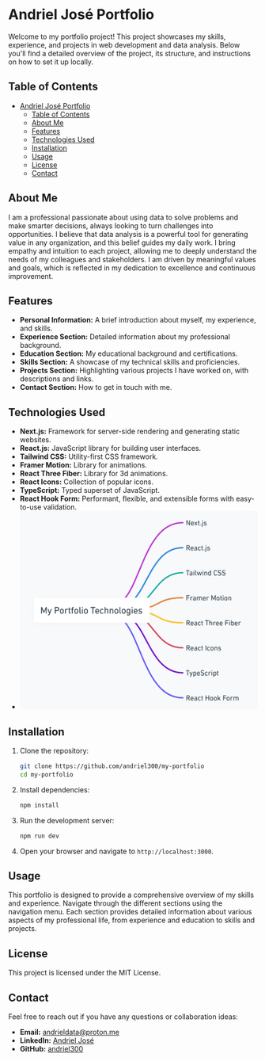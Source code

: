 # Andriel José Portfolio

Welcome to my portfolio project! This project showcases my skills, experience, and projects in web development and data analysis. Below you'll find a detailed overview of the project, its structure, and instructions on how to set it up locally.

## Table of Contents

- [Andriel José Portfolio](#andriel-josé-portfolio)
  - [Table of Contents](#table-of-contents)
  - [About Me](#about-me)
  - [Features](#features)
  - [Technologies Used](#technologies-used)
  - [Installation](#installation)
  - [Usage](#usage)
  - [License](#license)
  - [Contact](#contact)

## About Me

I am a professional passionate about using data to solve problems and make smarter decisions, always looking to turn challenges into opportunities. I believe that data analysis is a powerful tool for generating value in any organization, and this belief guides my daily work. I bring empathy and intuition to each project, allowing me to deeply understand the needs of my colleagues and stakeholders. I am driven by meaningful values and goals, which is reflected in my dedication to excellence and continuous improvement.

## Features

- **Personal Information:** A brief introduction about myself, my experience, and skills.
- **Experience Section:** Detailed information about my professional background.
- **Education Section:** My educational background and certifications.
- **Skills Section:** A showcase of my technical skills and proficiencies.
- **Projects Section:** Highlighting various projects I have worked on, with descriptions and links.
- **Contact Section:** How to get in touch with me.

## Technologies Used

- **Next.js:** Framework for server-side rendering and generating static websites.
- **React.js:** JavaScript library for building user interfaces.
- **Tailwind CSS:** Utility-first CSS framework.
- **Framer Motion:** Library for animations.
- **React Three Fiber:** Library for 3d animations.
- **React Icons:** Collection of popular icons.
- **TypeScript:** Typed superset of JavaScript.
- **React Hook Form:** Performant, flexible, and extensible forms with easy-to-use validation.
- <img src="https://github.com/andriel300/my-portfolio/blob/main/tecnologias.png" alt="Tecnologias" width="500" height="400">

## Installation

1. Clone the repository:

   ```bash
   git clone https://github.com/andriel300/my-portfolio
   cd my-portfolio
   ```

2. Install dependencies:

   ```bash
   npm install
   ```

3. Run the development server:

   ```bash
   npm run dev
   ```

4. Open your browser and navigate to `http://localhost:3000`.

## Usage

This portfolio is designed to provide a comprehensive overview of my skills and experience. Navigate through the different sections using the navigation menu. Each section provides detailed information about various aspects of my professional life, from experience and education to skills and projects.

## License

This project is licensed under the MIT License.

## Contact

Feel free to reach out if you have any questions or collaboration ideas:

- **Email:** andrieldata@proton.me
- **LinkedIn:** [Andriel José](https://linkedin.com/in/andrieljose)
- **GitHub:** [andriel300](https://github.com/andriel300)

